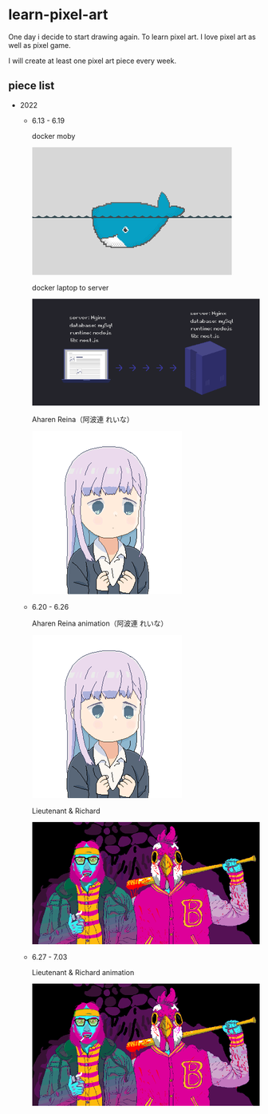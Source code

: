 # learn-pixel-art

One day i decide to start drawing again. To learn pixel art. I love pixel art as well as pixel game.

I will create at least one pixel art piece every week.

## piece list

* 2022
  * 6.13 - 6.19

    docker moby

    ![docker_moby](./exercise/Docker/docker_2.gif)

    docker laptop to server

    ![docker_laptop_server](./exercise//Docker/docker_img1.gif)

    Aharen Reina（阿波連 れいな）

    ![Aharen_Reina_color](./exercise/Aharen_Reina/Aharen_Reina_color.bmp)

  * 6.20 - 6.26

    Aharen Reina animation（阿波連 れいな）

    ![Aharen_Reina_animation](./exercise/Aharen_Reina/Aharen_Reina_color_anime.gif)

    Lieutenant & Richard

    ![Lieutenant&Richard](./exercise//Hotline_Miami2_Wrong_Number/Lieutenant%26Richard.bmp)

  * 6.27 - 7.03

    Lieutenant & Richard animation

    ![Lieutenant&Richard_animation](./exercise//Hotline_Miami2_Wrong_Number/Lieutenant&Richard_anime.gif)